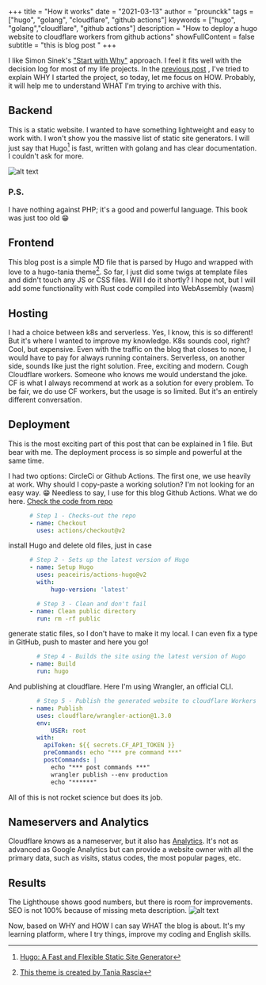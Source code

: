 +++
title = "How it works"
date = "2021-03-13"
author = "prounckk"
tags = ["hugo", "golang", "cloudflare", "github actions"]
keywords = ["hugo", "golang","cloudflare", "github actions"]
description = "How to deploy a hugo website to cloudflare workers from github actions"
showFullContent = false
subtitle = "this is blog post "
+++

I like Simon Sinek's ["Start with Why"](https://www.goodreads.com/book/show/7108725-start-with-why) approach. I feel it fits well with the decision log for most of my life projects. In the [previous post](/posts/hello-world/) , I've tried to explain WHY I started the project, so today, let me focus on HOW. Probably, it will help me to understand WHAT I'm trying to archive with this.

## Backend
This is a static website. I wanted to have something lightweight and easy to work with. I won't show you the massive list of static site generators. I will just say that Hugo[^1] is fast, written with golang and has clear documentation. I couldn't ask for more.

![alt text](/2021/php5torecicling.webp "Man throws a PHP guide book into the trash can")
### P.S.
I have nothing against PHP; it's a good and powerful language. This book was just too old 😁

## Frontend
This blog post is a simple MD file that is parsed by Hugo and wrapped with love to a hugo-tania theme[^2]. So far, I just did some twigs at template files and didn't touch any JS or CSS files. Will I do it shortly? I hope not, but I will add some functionality with Rust code compiled into WebAssembly (wasm)


## Hosting
I had a choice between k8s and serverless. Yes, I know, this is so different! But it's where I wanted to improve my knowledge. K8s sounds cool, right? Cool, but expensive. Even with the traffic on the blog that closes to none, I would have to pay for always running containers.
Serverless, on another side, sounds like just the right solution. Free, exciting and modern.
Cough Cloudflare workers. Someone who knows me would understand the joke. CF is what I always recommend at work as a solution for every problem. To be fair, we do use CF workers, but the usage is so limited.  But it's an entirely different conversation.

## Deployment
This is the most exciting part of this post that can be explained in 1 file. But bear with me.
The deployment process is so simple and powerful at the same time.

I had two options: CircleCi or Github Actions. The first one, we use heavily at work. Why should I copy-paste a working solution? I'm not looking for an easy way. 😁 Needless to say, I use for this blog Github Actions.
What we do here.
[Check the code from repo](https://github.com/Prounckk/eremeev/blob/master/.github/workflows/wrangler-action.yml
)
```YAML
      # Step 1 - Checks-out the repo
      - name: Checkout
        uses: actions/checkout@v2
```
install Hugo and delete old files, just in case 
```YAML
      # Step 2 - Sets up the latest version of Hugo
      - name: Setup Hugo
        uses: peaceiris/actions-hugo@v2
        with:
            hugo-version: 'latest'

        # Step 3 - Clean and don't fail
      - name: Clean public directory
        run: rm -rf public
```
generate static files, so I don't have to make it my local. I can even fix a type in GitHub, push to master and here you go! 
```YAML
        # Step 4 - Builds the site using the latest version of Hugo
      - name: Build
        run: hugo
```
And publishing at cloudflare. Here I'm using Wrangler, an official CLI.
```YAML
        # Step 5 - Publish the generated website to cloudflare Workers
      - name: Publish
        uses: cloudflare/wrangler-action@1.3.0
        env:
            USER: root
        with:
          apiToken: ${{ secrets.CF_API_TOKEN }}
          preCommands: echo "*** pre command ***"
          postCommands: |
            echo "*** post commands ***"
            wrangler publish --env production
            echo "******"
```
All of this is not rocket science but does its job.

## Nameservers and Analytics
Cloudflare knows as a nameserver, but it also has [Analytics](https://www.cloudflare.com/analytics/). It's not as advanced as Google Analytics but can provide a website owner with all the primary data, such as visits, status codes, the most popular pages, etc.


## Results
The Lighthouse shows good numbers, but there is room for improvements. SEO is not 100% because of missing meta description.
![alt text](/2021/lighthouse-report-for-eremeevca.png "Lighthouse reports shows good numbers for eremeev.ca")



Now, based on WHY and HOW I can say WHAT the blog is about. It's my learning platform, where I try things, improve my coding and English skills.



[^1]: [Hugo: A Fast and Flexible Static Site Generator](https://gohugo.io/)
[^2]: [This theme is created by Tania Rascia](https://github.com/taniarascia)